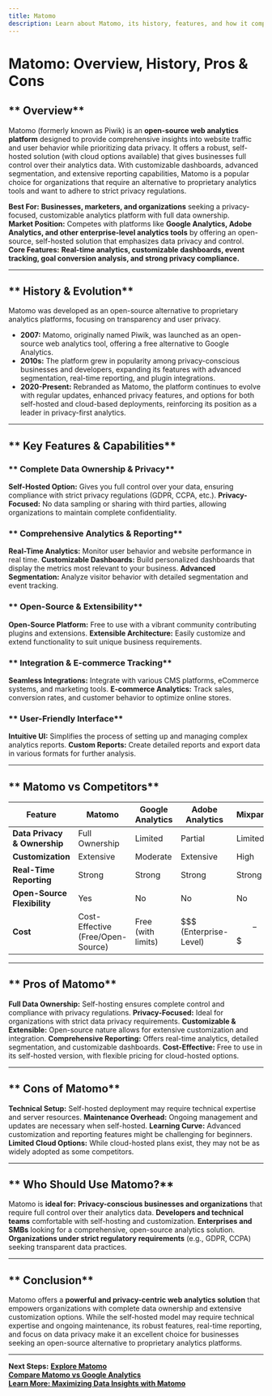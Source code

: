 ```yaml
---
title: Matomo
description: Learn about Matomo, its history, features, and how it compares to other web analytics platforms.
---
```


# **Matomo: Overview, History, Pros & Cons**

## ** Overview**  
Matomo (formerly known as Piwik) is an **open-source web analytics platform** designed to provide comprehensive insights into website traffic and user behavior while prioritizing data privacy. It offers a robust, self-hosted solution (with cloud options available) that gives businesses full control over their analytics data. With customizable dashboards, advanced segmentation, and extensive reporting capabilities, Matomo is a popular choice for organizations that require an alternative to proprietary analytics tools and want to adhere to strict privacy regulations.

 **Best For:** **Businesses, marketers, and organizations** seeking a privacy-focused, customizable analytics platform with full data ownership.  
 **Market Position:** Competes with platforms like **Google Analytics, Adobe Analytics, and other enterprise-level analytics tools** by offering an open-source, self-hosted solution that emphasizes data privacy and control.  
 **Core Features:** **Real-time analytics, customizable dashboards, event tracking, goal conversion analysis, and strong privacy compliance.**

---

## ** History & Evolution**  
Matomo was developed as an open-source alternative to proprietary analytics platforms, focusing on transparency and user privacy.

- **2007:** Matomo, originally named Piwik, was launched as an open-source web analytics tool, offering a free alternative to Google Analytics.
- **2010s:** The platform grew in popularity among privacy-conscious businesses and developers, expanding its features with advanced segmentation, real-time reporting, and plugin integrations.
- **2020-Present:** Rebranded as Matomo, the platform continues to evolve with regular updates, enhanced privacy features, and options for both self-hosted and cloud-based deployments, reinforcing its position as a leader in privacy-first analytics.

---

## ** Key Features & Capabilities**

### ** Complete Data Ownership & Privacy**
 **Self-Hosted Option:** Gives you full control over your data, ensuring compliance with strict privacy regulations (GDPR, CCPA, etc.).
 **Privacy-Focused:** No data sampling or sharing with third parties, allowing organizations to maintain complete confidentiality.

### ** Comprehensive Analytics & Reporting**
 **Real-Time Analytics:** Monitor user behavior and website performance in real time.
 **Customizable Dashboards:** Build personalized dashboards that display the metrics most relevant to your business.
 **Advanced Segmentation:** Analyze visitor behavior with detailed segmentation and event tracking.

### ** Open-Source & Extensibility**
 **Open-Source Platform:** Free to use with a vibrant community contributing plugins and extensions.
 **Extensible Architecture:** Easily customize and extend functionality to suit unique business requirements.

### ** Integration & E-commerce Tracking**
 **Seamless Integrations:** Integrate with various CMS platforms, eCommerce systems, and marketing tools.
 **E-commerce Analytics:** Track sales, conversion rates, and customer behavior to optimize online stores.

### ** User-Friendly Interface**
 **Intuitive UI:** Simplifies the process of setting up and managing complex analytics reports.
 **Custom Reports:** Create detailed reports and export data in various formats for further analysis.

---

## ** Matomo vs Competitors**

| Feature                   | Matomo            | Google Analytics    | Adobe Analytics    | Mixpanel           |
|---------------------------|-------------------|---------------------|--------------------|--------------------|
| **Data Privacy & Ownership** |  Full Ownership  |  Limited           |  Partial          |  Limited          |
| **Customization**         |  Extensive      |  Moderate         |  Extensive       |  High            |
| **Real-Time Reporting**   |  Strong         |  Strong           |  Strong          |  Strong          |
| **Open-Source Flexibility** |  Yes           |  No                |  No              |  No              |
| **Cost**                  |  Cost-Effective (Free/Open-Source) |  Free (with limits) | $$$ (Enterprise-Level) | $$-$$$          |

---

## ** Pros of Matomo**
 **Full Data Ownership:** Self-hosting ensures complete control and compliance with privacy regulations.
 **Privacy-Focused:** Ideal for organizations with strict data privacy requirements.
 **Customizable & Extensible:** Open-source nature allows for extensive customization and integration.
 **Comprehensive Reporting:** Offers real-time analytics, detailed segmentation, and customizable dashboards.
 **Cost-Effective:** Free to use in its self-hosted version, with flexible pricing for cloud-hosted options.

---

## ** Cons of Matomo**
 **Technical Setup:** Self-hosted deployment may require technical expertise and server resources.
 **Maintenance Overhead:** Ongoing management and updates are necessary when self-hosted.
 **Learning Curve:** Advanced customization and reporting features might be challenging for beginners.
 **Limited Cloud Options:** While cloud-hosted plans exist, they may not be as widely adopted as some competitors.

---

## ** Who Should Use Matomo?**
Matomo is **ideal for:**
 **Privacy-conscious businesses and organizations** that require full control over their analytics data.
 **Developers and technical teams** comfortable with self-hosting and customization.
 **Enterprises and SMBs** looking for a comprehensive, open-source analytics solution.
 **Organizations under strict regulatory requirements** (e.g., GDPR, CCPA) seeking transparent data practices.

---

## ** Conclusion**
Matomo offers a **powerful and privacy-centric web analytics solution** that empowers organizations with complete data ownership and extensive customization options. While the self-hosted model may require technical expertise and ongoing maintenance, its robust features, real-time reporting, and focus on data privacy make it an excellent choice for businesses seeking an open-source alternative to proprietary analytics platforms.

---

 **Next Steps:**
 **[Explore Matomo](https://matomo.org/)**  
 **[Compare Matomo vs Google Analytics](#)**  
 **[Learn More: Maximizing Data Insights with Matomo](#)**
